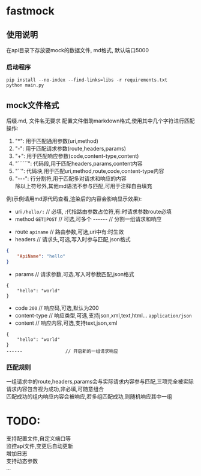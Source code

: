 # fastmock

## 使用说明
在api目录下存放要mock的数据文件, md格式, 默认端口5000
### 启动程序
`pip install --no-index --find-links=libs -r requirements.txt`  
`python main.py`

## mock文件格式
后缀.md, 文件名无要求
配置文件借助markdown格式,使用其中几个字符进行匹配操作:
1. "*": 用于匹配通用参数(uri,method)
2. "-": 用于匹配请求参数(route,headers,params)
3. "+": 用于匹配响应参数(code,content-type,content)
4. "``````": 代码段,用于匹配headers,params,content内容
5. "``": 代码块,用于匹配uri,method,route,code,content-type内容
6. "---": 行分割符,用于匹配多对请求和响应的内容  
除以上符号外,其他md语法不参与匹配,可用于注释自由填充

例(示例请用md源代码查看,渲染后的内容会影响显示效果):
* uri `/hello/:`     // 必填, :代指路由参数占位符,有:时请求参数route必填
* method `GET|POST`  // 可选,可多个
------               // 分割一组请求和响应
- route `apiname`    // 路由参数,可选,uri中有:时生效
- headers            // 请求头,可选,写入时参与匹配,json格式
```json              // 代码块语言不影响内容
{
    "ApiName": "hello"
}
```
- params              // 请求参数,可选,写入时参数匹配,json格式
```
{
    "hello": "world"
}
```
+ code `200`          // 响应码,可选,默认为200
+ content-type        // 响应类型,可选,支持json,xml,text,html...
`application/json`
+ content               // 响应内容,可选,支持text,json,xml
```
{
    "hello": "world"
}
------                // 开启新的一组请求响应
```
### 匹配规则
一组请求中的route,headers,params会与实际请求内容参与匹配,三项完全被实际请求内容包含视为成功,非必填,可随意组合  
匹配成功的组内响应内容会被响应,若多组匹配成功,则随机响应其中一组




# TODO:
支持配置文件,自定义端口等  
监控api文件,变更后自动更新  
增加日志  
支持动态参数  
...